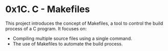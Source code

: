 # 0x1C. C - Makefiles

This project introduces the concept of Makefiles, a tool to control the build process of a C program. It focuses on:
- Compiling multiple source files using a single command.
- The use of Makefiles to automate the build process.

